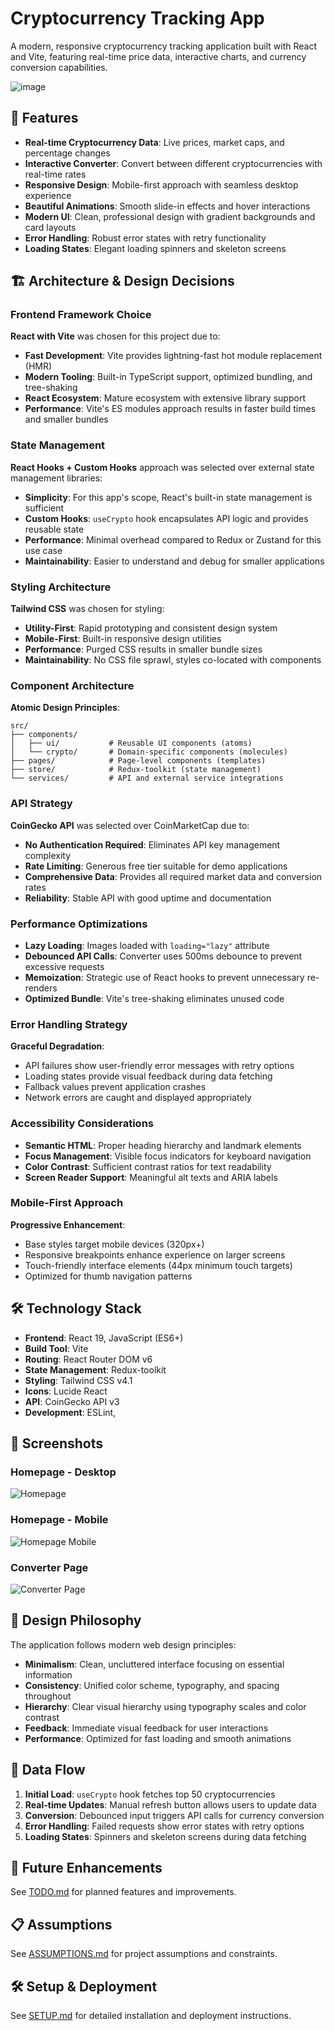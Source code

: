 # Cryptocurrency Tracking App

A modern, responsive cryptocurrency tracking application built with React and Vite, featuring real-time price data, interactive charts, and currency conversion capabilities.

![image](https://github.com/user-attachments/assets/274f629b-01e7-470f-9263-15e9009af041)


## 🚀 Features

- **Real-time Cryptocurrency Data**: Live prices, market caps, and percentage changes
- **Interactive Converter**: Convert between different cryptocurrencies with real-time rates
- **Responsive Design**: Mobile-first approach with seamless desktop experience
- **Beautiful Animations**: Smooth slide-in effects and hover interactions
- **Modern UI**: Clean, professional design with gradient backgrounds and card layouts
- **Error Handling**: Robust error states with retry functionality
- **Loading States**: Elegant loading spinners and skeleton screens

## 🏗️ Architecture & Design Decisions

### Frontend Framework Choice
**React with Vite** was chosen for this project due to:
- **Fast Development**: Vite provides lightning-fast hot module replacement (HMR)
- **Modern Tooling**: Built-in TypeScript support, optimized bundling, and tree-shaking
- **React Ecosystem**: Mature ecosystem with extensive library support
- **Performance**: Vite's ES modules approach results in faster build times and smaller bundles

### State Management
**React Hooks + Custom Hooks** approach was selected over external state management libraries:
- **Simplicity**: For this app's scope, React's built-in state management is sufficient
- **Custom Hooks**: `useCrypto` hook encapsulates API logic and provides reusable state
- **Performance**: Minimal overhead compared to Redux or Zustand for this use case
- **Maintainability**: Easier to understand and debug for smaller applications

### Styling Architecture
**Tailwind CSS** was chosen for styling:
- **Utility-First**: Rapid prototyping and consistent design system
- **Mobile-First**: Built-in responsive design utilities
- **Performance**: Purged CSS results in smaller bundle sizes
- **Maintainability**: No CSS file sprawl, styles co-located with components

### Component Architecture
**Atomic Design Principles**:
```
src/
├── components/
│   ├── ui/           # Reusable UI components (atoms)
│   └── crypto/       # Domain-specific components (molecules)
├── pages/            # Page-level components (templates)
├── store/            # Redux-toolkit (state management)
└── services/         # API and external service integrations
```

### API Strategy
**CoinGecko API** was selected over CoinMarketCap due to:
- **No Authentication Required**: Eliminates API key management complexity
- **Rate Limiting**: Generous free tier suitable for demo applications
- **Comprehensive Data**: Provides all required market data and conversion rates
- **Reliability**: Stable API with good uptime and documentation

### Performance Optimizations
- **Lazy Loading**: Images loaded with `loading="lazy"` attribute
- **Debounced API Calls**: Converter uses 500ms debounce to prevent excessive requests
- **Memoization**: Strategic use of React hooks to prevent unnecessary re-renders
- **Optimized Bundle**: Vite's tree-shaking eliminates unused code

### Error Handling Strategy
**Graceful Degradation**:
- API failures show user-friendly error messages with retry options
- Loading states provide visual feedback during data fetching
- Fallback values prevent application crashes
- Network errors are caught and displayed appropriately

### Accessibility Considerations
- **Semantic HTML**: Proper heading hierarchy and landmark elements
- **Focus Management**: Visible focus indicators for keyboard navigation
- **Color Contrast**: Sufficient contrast ratios for text readability
- **Screen Reader Support**: Meaningful alt texts and ARIA labels

### Mobile-First Approach
**Progressive Enhancement**:
- Base styles target mobile devices (320px+)
- Responsive breakpoints enhance experience on larger screens
- Touch-friendly interface elements (44px minimum touch targets)
- Optimized for thumb navigation patterns

## 🛠️ Technology Stack

- **Frontend**: React 19, JavaScript (ES6+)
- **Build Tool**: Vite
- **Routing**: React Router DOM v6
- **State Management**: Redux-toolkit
- **Styling**: Tailwind CSS v4.1
- **Icons**: Lucide React
- **API**: CoinGecko API v3
- **Development**: ESLint,

## 📱 Screenshots

### Homepage - Desktop
![Homepage](https://github.com/user-attachments/assets/6e92ef4f-ac61-4f74-bbf7-aba7e9ac6b61)


### Homepage - Mobile
![Homepage Mobile](https://github.com/user-attachments/assets/7f6d2aec-caad-4dc4-b461-971649e82b8f)


### Converter Page
![Converter Page](https://github.com/user-attachments/assets/818dd8ea-95a2-47e5-9240-6e63d556cfbd)


## 🎨 Design Philosophy

The application follows modern web design principles:

- **Minimalism**: Clean, uncluttered interface focusing on essential information
- **Consistency**: Unified color scheme, typography, and spacing throughout
- **Hierarchy**: Clear visual hierarchy using typography scales and color contrast
- **Feedback**: Immediate visual feedback for user interactions
- **Performance**: Optimized for fast loading and smooth animations

## 🔄 Data Flow

1. **Initial Load**: `useCrypto` hook fetches top 50 cryptocurrencies
2. **Real-time Updates**: Manual refresh button allows users to update data
3. **Conversion**: Debounced input triggers API calls for currency conversion
4. **Error Handling**: Failed requests show error states with retry options
5. **Loading States**: Spinners and skeleton screens during data fetching

## 🚀 Future Enhancements

See [TODO.md](./TODO.md) for planned features and improvements.

## 📋 Assumptions

See [ASSUMPTIONS.md](./ASSUMPTIONS.md) for project assumptions and constraints.

## 🛠️ Setup & Deployment

See [SETUP.md](./SETUP.md) for detailed installation and deployment instructions.

